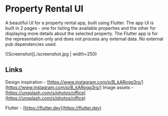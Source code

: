 # Property Rental UI

A beautiful UI for a property rental app, built using Flutter. The app UI is built in 2 pages - one for listing the available properties and the other for displaying more details about the selected property. The Flutter app is for the representation only and does not process any external data. No external pub dependencies used.


![Screenshot](./screenshot.jpg | width=250)


## Links

Design inspiration - [https://www.instagram.com/p/B_kARogg3rs/](https://www.instagram.com/p/B_kARogg3rs/)
Image assets - [https://unsplash.com/s/photos/office](https://unsplash.com/s/photos/office)

Flutter - [https://flutter.dev](https://flutter.dev)